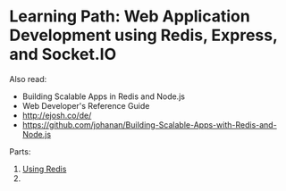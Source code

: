 # Learning Path: Web Application Development using Redis, Express, and Socket.IO

Also read:
* Building Scalable Apps in Redis and Node.js
* Web Developer's Reference Guide
* http://ejosh.co/de/
* https://github.com/johanan/Building-Scalable-Apps-with-Redis-and-Node.js

Parts:

1. [Using Redis](01_UsingRedis.md)
2. 
